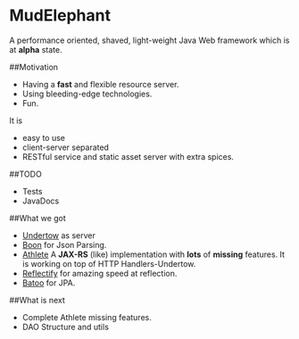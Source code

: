 # MudElephant

A performance oriented, shaved, light-weight Java Web framework which is at **alpha** state.

##Motivation
* Having a **fast** and flexible resource server.
* Using bleeding-edge technologies.
* Fun.

It is

* easy to use
* client-server separated
* RESTful service and static asset server with extra spices.

##TODO
* Tests
* JavaDocs

##What we got
* [Undertow](https://github.com/undertow-io/undertow) as server
* [Boon](https://github.com/boonproject/boon) for Json Parsing.
* [Athlete](./athlete/README.md) A **JAX-RS** (like) implementation with **lots** of **missing** features. It is working on top of HTTP Handlers-Undertow.
 * [Reflectify](https://code.google.com/p/reflectify-protocol/) for amazing speed at reflection.
* [Batoo](https://github.com/BatooOrg/BatooJPA) for JPA.

##What is next
* Complete Athlete missing features.
* DAO Structure and utils

